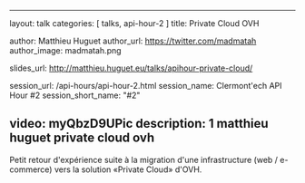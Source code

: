 ---
layout: talk
categories: [ talks, api-hour-2 ]
title: Private Cloud OVH

author: Matthieu Huguet
author_url: https://twitter.com/madmatah
author_image: madmatah.png

slides_url: http://matthieu.huguet.eu/talks/apihour-private-cloud/

session_url: /api-hours/api-hour-2.html
session_name: Clermont'ech API Hour &#35;2
session_short_name: "&#35;2"

video: myQbzD9UPic
description: 1 matthieu huguet private cloud ovh
------

Petit retour d'expérience suite à la migration d'une infrastructure (web /
e-commerce) vers la solution «Private Cloud» d'OVH.
